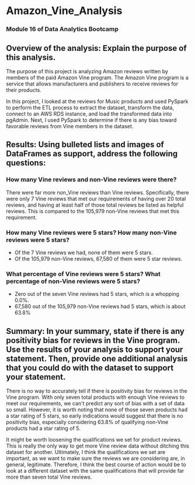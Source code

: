 # Amazon_Vine_Analysis
### Module 16 of Data Analytics Bootcamp

## Overview of the analysis: Explain the purpose of this analysis.

The purpose of this project is analyzing Amazon reviews written by members of the paid Amazon Vine program. The Amazon Vine program is a service that allows manufacturers and publishers to receive reviews for their products.

In this project, I looked at the reviews for Music products and used PySpark to perform the ETL process to extract the dataset, transform the data, connect to an AWS RDS instance, and load the transformed data into pgAdmin. Next, I used PySpark to determine if there is any bias toward favorable reviews from Vine members in the dataset.


## Results: Using bulleted lists and images of DataFrames as support, address the following questions:

### How many Vine reviews and non-Vine reviews were there?
There were far more non_Vine reviews than Vine reviews. Specifically, there were only 7 Vine reviews that met our requirements of having over 20 total reviews, and having at least half of those total reviews be listed as helpful reviews. This is compared to the 105,979 non-Vine reviews that met this requirement. 

### How many Vine reviews were 5 stars? How many non-Vine reviews were 5 stars?
- Of the 7 Vine reviews we had, none of them were 5 stars. 
- Of the 105,979 non-Vine reviews, 67,580 of them were 5 star reviews. 

### What percentage of Vine reviews were 5 stars? What percentage of non-Vine reviews were 5 stars?
- Zero out of the seven Vine reviews had 5 stars, which is a whopping 0.0%.
- 67,580 out of the 105,979 non-Vine reviews had 5 stars, which is about 63.8%

## Summary: In your summary, state if there is any positivity bias for reviews in the Vine program. Use the results of your analysis to support your statement. Then, provide one additional analysis that you could do with the dataset to support your statement.

There is no way to accurately tell if there is positivity bias for reviews in the Vine program. With only seven total products with enough Vine reviews to meet our requirements, we can't predict any sort of bias with a set of data so small. However, it is worth noting that none of those seven products had a star rating of 5 stars, so early indications would suggest that there is no positivity bias, especially considering 63.8% of qualifying non-Vine products had a star rating of 5. 

It might be worth loosening the qualifications we set for product reviews. This is really the only way to get more Vine review data without ditching this dataset for another. Ultimately, I think the qualifications we set are important, as we want to make sure the reviews we are considering are, in general, legitimate. Therefore, I think the best course of action would be to look at a different dataset with the same qualifications that will provide far more than seven total Vine reviews. 
